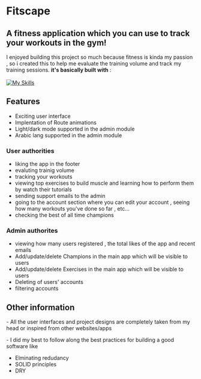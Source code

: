 # Fitscape 

## A fitness application which you can use to track your workouts in the gym!

I enjoyed building this project so much because fitness is kinda my passion , so i created this
to help me evaluate the training volume and track my training sessions. **it's basically built with** : <br/><br/>
[![My Skills](https://skills.thijs.gg/icons?i=react,tailwind,js,mongodb,nodejs)](https://skills.thijs.gg)


## Features 


* Exciting user interface 
* Implentation of Route animations
* Light/dark mode supported in the admin module
* Arabic lang supported in the admin module
### User authorities
  * liking the app in the footer 
  * evaluting trainig volume
  * tracking your workouts
  * viewing top exercises to build muscle and learning how to perform them by watch their tutorials
  * sending support emails to the admin
  * going to the account section where you can edit your account , seeing how many workouts you've done so far , etc...
  * checking the best of all time champions
### Admin authorites
  * viewing how many users registered , the total likes of the app and recent emails
  * Add/update/delete Champions in the main app which will be visible to users
  * Add/update/delete Exercises in the main app which will be visible to users
  * Deleting of users' accounts
  * filtering accounts

## Other information

\- All the user interfaces and project designs are completely taken from my head or inspired from other websites/apps <br/>

\- I did my best to follow along the best practices
for building a good software
like
 * Elminating redudancy
 * SOLID principles
 * DRY 
